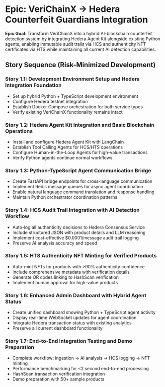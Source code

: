 # Epic: VeriChainX → Hedera Counterfeit Guardians Integration

**Epic Goal**: Transform VeriChainX into a hybrid AI-blockchain counterfeit detection system by integrating Hedera Agent Kit alongside existing Python agents, enabling immutable audit trails via HCS and authenticity NFT certificates via HTS while maintaining all current AI detection capabilities.

## Story Sequence (Risk-Minimized Development)

### Story 1.1: Development Environment Setup and Hedera Integration Foundation
- Set up hybrid Python + TypeScript development environment
- Configure Hedera testnet integration
- Establish Docker Compose orchestration for both service types
- Verify existing VeriChainX functionality remains intact

### Story 1.2: Hedera Agent Kit Integration and Basic Blockchain Operations
- Install and configure Hedera Agent Kit with LangChain
- Establish Tool Calling Agents for HCS/HTS operations
- Configure Human-in-the-Loop Agents for high-value transactions
- Verify Python agents continue normal workflows

### Story 1.3: Python-TypeScript Agent Communication Bridge
- Create FastAPI bridge endpoints for cross-language communication
- Implement Redis message queues for async agent coordination
- Enable natural language command translation and response handling
- Maintain Python orchestrator coordination patterns

### Story 1.4: HCS Audit Trail Integration with AI Detection Workflow
- Auto-log all authenticity decisions to Hedera Consensus Service
- Include structured JSON with product details and LLM reasoning
- Implement cost-effective $0.0001/message audit trail logging
- Preserve AI analysis accuracy and speed

### Story 1.5: HTS Authenticity NFT Minting for Verified Products
- Auto-mint NFTs for products with >90% authenticity confidence
- Include comprehensive metadata with verification details
- Generate QR codes linking to HashScan verification
- Implement human approval for high-value products

### Story 1.6: Enhanced Admin Dashboard with Hybrid Agent Status
- Create unified dashboard showing Python + TypeScript agent activity
- Display real-time WebSocket updates for agent coordination
- Integrate Hedera transaction status with existing analytics
- Preserve all current dashboard functionality

### Story 1.7: End-to-End Integration Testing and Demo Preparation
- Complete workflow: ingestion → AI analysis → HCS logging → NFT minting
- Performance benchmarking for <2 second end-to-end processing
- HashScan transaction verification integration
- Demo preparation with 50+ sample products